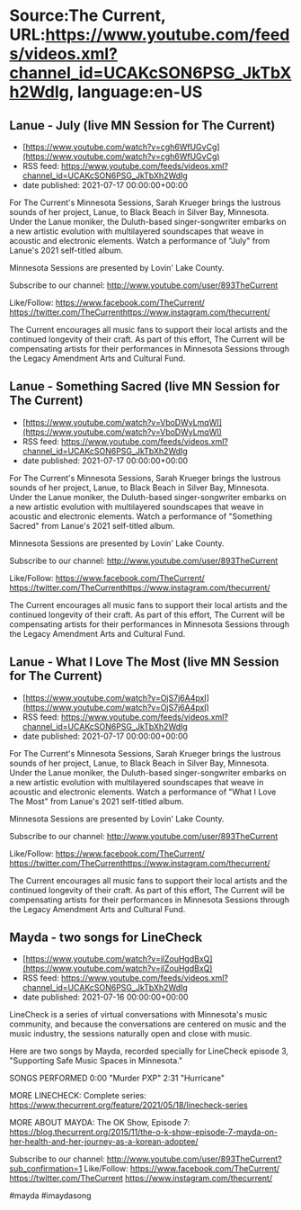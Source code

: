 # Source:The Current, URL:https://www.youtube.com/feeds/videos.xml?channel_id=UCAKcSON6PSG_JkTbXh2WdIg, language:en-US

## Lanue - July (live MN Session for The Current)
 - [https://www.youtube.com/watch?v=cgh6WfUGvCg](https://www.youtube.com/watch?v=cgh6WfUGvCg)
 - RSS feed: https://www.youtube.com/feeds/videos.xml?channel_id=UCAKcSON6PSG_JkTbXh2WdIg
 - date published: 2021-07-17 00:00:00+00:00

For The Current's Minnesota Sessions, Sarah Krueger brings the lustrous sounds of her project, Lanue, to Black Beach in Silver Bay, Minnesota. Under the Lanue moniker, the Duluth-based singer-songwriter embarks on a new artistic evolution with multilayered soundscapes that weave in acoustic and electronic elements. Watch a performance of "July" from Lanue's 2021 self-titled album.

Minnesota Sessions are presented by Lovin' Lake County. 

Subscribe to our channel:
http://www.youtube.com/user/893TheCurrent

Like/Follow:
https://www.facebook.com/TheCurrent/​​​​
https://twitter.com/TheCurrent​​​​
https://www.instagram.com/thecurrent/

The Current encourages all music fans to support their local artists and the continued longevity of their craft. As part of this effort, The Current will be compensating artists for their performances in Minnesota Sessions through the Legacy Amendment Arts and Cultural Fund.

## Lanue - Something Sacred (live MN Session for The Current)
 - [https://www.youtube.com/watch?v=VboDWyLmqWI](https://www.youtube.com/watch?v=VboDWyLmqWI)
 - RSS feed: https://www.youtube.com/feeds/videos.xml?channel_id=UCAKcSON6PSG_JkTbXh2WdIg
 - date published: 2021-07-17 00:00:00+00:00

For The Current's Minnesota Sessions, Sarah Krueger brings the lustrous sounds of her project, Lanue, to Black Beach in Silver Bay, Minnesota. Under the Lanue moniker, the Duluth-based singer-songwriter embarks on a new artistic evolution with multilayered soundscapes that weave in acoustic and electronic elements. Watch a performance of "Something Sacred" from Lanue's 2021 self-titled album.

Minnesota Sessions are presented by Lovin' Lake County. 

Subscribe to our channel:
http://www.youtube.com/user/893TheCurrent

Like/Follow:
https://www.facebook.com/TheCurrent/​​​​
https://twitter.com/TheCurrent​​​​
https://www.instagram.com/thecurrent/

The Current encourages all music fans to support their local artists and the continued longevity of their craft. As part of this effort, The Current will be compensating artists for their performances in Minnesota Sessions through the Legacy Amendment Arts and Cultural Fund.

## Lanue - What I Love The Most (live MN Session for The Current)
 - [https://www.youtube.com/watch?v=OjS7j6A4pxI](https://www.youtube.com/watch?v=OjS7j6A4pxI)
 - RSS feed: https://www.youtube.com/feeds/videos.xml?channel_id=UCAKcSON6PSG_JkTbXh2WdIg
 - date published: 2021-07-17 00:00:00+00:00

For The Current's Minnesota Sessions, Sarah Krueger brings the lustrous sounds of her project, Lanue, to Black Beach in Silver Bay, Minnesota. Under the Lanue moniker, the Duluth-based singer-songwriter embarks on a new artistic evolution with multilayered soundscapes that weave in acoustic and electronic elements. Watch a performance of "What I Love The Most" from Lanue's 2021 self-titled album.

Minnesota Sessions are presented by Lovin' Lake County. 

Subscribe to our channel:
http://www.youtube.com/user/893TheCurrent

Like/Follow:
https://www.facebook.com/TheCurrent/​​​​
https://twitter.com/TheCurrent​​​​
https://www.instagram.com/thecurrent/

The Current encourages all music fans to support their local artists and the continued longevity of their craft. As part of this effort, The Current will be compensating artists for their performances in Minnesota Sessions through the Legacy Amendment Arts and Cultural Fund.

## Mayda - two songs for LineCheck
 - [https://www.youtube.com/watch?v=ilZouHgdBxQ](https://www.youtube.com/watch?v=ilZouHgdBxQ)
 - RSS feed: https://www.youtube.com/feeds/videos.xml?channel_id=UCAKcSON6PSG_JkTbXh2WdIg
 - date published: 2021-07-16 00:00:00+00:00

LineCheck is a series of virtual conversations with Minnesota's music community, and because the conversations are centered on music and the music industry, the sessions naturally open and close with music.

Here are two songs by Mayda, recorded specially for LineCheck episode 3, "Supporting Safe Music Spaces in Minnesota."

SONGS PERFORMED
0:00 "Murder PXP"
2:31 "Hurricane"

MORE LINECHECK:
Complete series: https://www.thecurrent.org/feature/2021/05/18/linecheck-series

MORE ABOUT MAYDA:
The OK Show, Episode 7: https://blog.thecurrent.org/2015/11/the-o-k-show-episode-7-mayda-on-her-health-and-her-journey-as-a-korean-adoptee/

Subscribe to our channel:
http://www.youtube.com/user/893TheCurrent?sub_confirmation=1
Like/Follow:
https://www.facebook.com/TheCurrent/
https://twitter.com/TheCurrent
https://www.instagram.com/thecurrent/

#mayda #imaydasong

